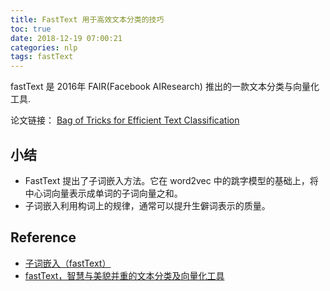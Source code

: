```yaml
---
title: FastText 用于高效文本分类的技巧
toc: true
date: 2018-12-19 07:00:21
categories: nlp
tags: fastText
---
```


fastText 是 2016年 FAIR(Facebook AIResearch) 推出的一款文本分类与向量化工具.

论文链接： [Bag of Tricks for Efficient Text Classification](https://arxiv.org/abs/1607.01759)

<!-- more -->






## 小结

- FastText 提出了子词嵌入方法。它在 word2vec 中的跳字模型的基础上，将中心词向量表示成单词的子词向量之和。
- 子词嵌入利用构词上的规律，通常可以提升生僻词表示的质量。

## Reference

- [子词嵌入（fastText）][1]
- [fastText，智慧与美貌并重的文本分类及向量化工具][2]

[1]: https://zh.gluon.ai/chapter_natural-language-processing/fasttext.html
[2]: https://www.jiqizhixin.com/articles/2018-06-05-3
